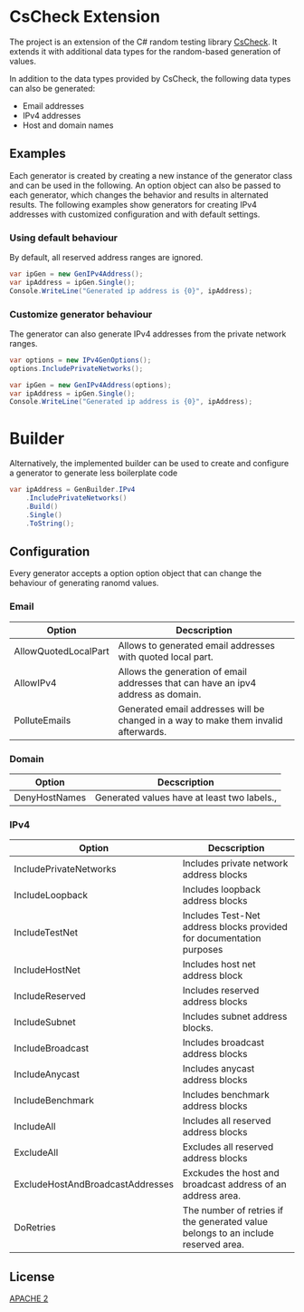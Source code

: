# CsCheck Extension

The project is an extension of the C# random testing library [CsCheck](https://github.com/AnthonyLloyd/CsCheck?tab=readme-ov-file). It extends it with additional data types for the random-based generation of values.

In addition to the data types provided by CsCheck, the following data types can also be generated:
- Email addresses
- IPv4 addresses
- Host and domain names
## Examples

Each generator is created by creating a new instance of the generator class and can be used in the following. An option object can also be passed to each generator, which changes the behavior and results in alternated results. The following examples show generators for creating IPv4 addresses with customized configuration and with default settings.  

### Using default behaviour

By default, all reserved address ranges are ignored.

```csharp
var ipGen = new GenIPv4Address();
var ipAddress = ipGen.Single();
Console.WriteLine("Generated ip address is {0}", ipAddress);
```

### Customize generator behaviour

The generator can also generate IPv4 addresses from the private network ranges.

```csharp
var options = new IPv4GenOptions();
options.IncludePrivateNetworks();

var ipGen = new GenIPv4Address(options);
var ipAddress = ipGen.Single();
Console.WriteLine("Generated ip address is {0}", ipAddress);
```

# Builder

Alternatively, the implemented builder can be used to create and configure a generator to generate less boilerplate code

```csharp
var ipAddress = GenBuilder.IPv4
    .IncludePrivateNetworks()
    .Build()
    .Single()
    .ToString();
```
## Configuration

Every generator accepts a option option object that can change the behaviour of generating ranomd values.

### Email

| Option               | Decscription                                                                          |
|----------------------|---------------------------------------------------------------------------------------|
| AllowQuotedLocalPart | Allows to generated email addresses with quoted local part.                           |
| AllowIPv4            | Allows the generation of email addresses that can have an ipv4 address as domain.     |
| PolluteEmails        | Generated email addresses will be changed in a way to make them invalid afterwards.   |

### Domain

| Option        | Decscription                                                                          |
|---------------|---------------------------------------------------------------------------------------|
| DenyHostNames | Generated values have at least two labels.,                                           |

### IPv4

| Option                           | Decscription                                                                      |
|----------------------------------|-----------------------------------------------------------------------------------|
| IncludePrivateNetworks           | Includes private network address blocks                                           |
| IncludeLoopback                  | Includes loopback address blocks                                                  |
| IncludeTestNet                   | Includes Test-Net address blocks provided for documentation purposes              |
| IncludeHostNet                   | Includes host net address block                                                   |
| IncludeReserved                  | Includes reserved address blocks                                                  |
| IncludeSubnet                    | Includes subnet address blocks.                                                   |
| IncludeBroadcast                 | Includes broadcast address blocks                                                 |
| IncludeAnycast                   | Includes anycast address blocks                                                   |
| IncludeBenchmark                 | Includes benchmark address blocks                                                 |
| IncludeAll                       | Includes all reserved address blocks                                              |
| ExcludeAll                       | Excludes all reserved address blocks                                              |
| ExcludeHostAndBroadcastAddresses | Exckudes the host and broadcast address of an address area.                       |
| DoRetries                        | The number of retries if the generated value belongs to an include reserved area. |


## License

[APACHE 2](LICENSE)

